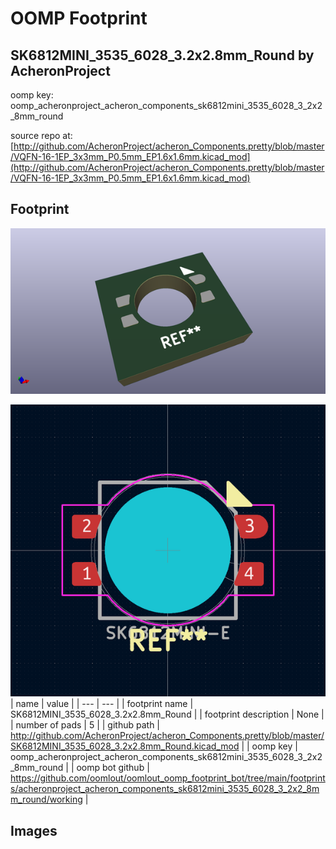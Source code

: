 # OOMP Footprint  
## SK6812MINI_3535_6028_3.2x2.8mm_Round  by AcheronProject  
  
oomp key: oomp_acheronproject_acheron_components_sk6812mini_3535_6028_3_2x2_8mm_round  
  
source repo at: [http://github.com/AcheronProject/acheron_Components.pretty/blob/master/VQFN-16-1EP_3x3mm_P0.5mm_EP1.6x1.6mm.kicad_mod](http://github.com/AcheronProject/acheron_Components.pretty/blob/master/VQFN-16-1EP_3x3mm_P0.5mm_EP1.6x1.6mm.kicad_mod)  
## Footprint  
  
[![working_kicad_pcb_3d.png](working_kicad_pcb_3d_600.png)](working_kicad_pcb_3d.png)  
  
[![working.png](working_600.png)](working.png)  
| name | value | 
| --- | --- | 
| footprint name | SK6812MINI_3535_6028_3.2x2.8mm_Round | 
| footprint description | None | 
| number of pads | 5 | 
| github path | http://github.com/AcheronProject/acheron_Components.pretty/blob/master/SK6812MINI_3535_6028_3.2x2.8mm_Round.kicad_mod | 
| oomp key | oomp_acheronproject_acheron_components_sk6812mini_3535_6028_3_2x2_8mm_round | 
| oomp bot github | https://github.com/oomlout/oomlout_oomp_footprint_bot/tree/main/footprints/acheronproject_acheron_components_sk6812mini_3535_6028_3_2x2_8mm_round/working | 
## Images  
